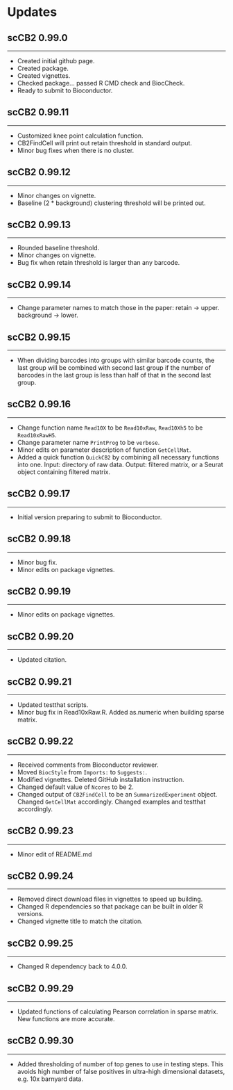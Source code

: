 # Updates

## scCB2 0.99.0

---------------------

* Created initial github page.
* Created package.
* Created vignettes.
* Checked package... passed R CMD check and BiocCheck.
* Ready to submit to Bioconductor.

## scCB2 0.99.11

---------------------

* Customized knee point calculation function.
* CB2FindCell will print out retain threshold in standard output.
* Minor bug fixes when there is no cluster.

## scCB2 0.99.12

---------------------

* Minor changes on vignette.
* Baseline (2 * background) clustering threshold will be printed out.

## scCB2 0.99.13

---------------------

* Rounded baseline threshold.
* Minor changes on vignette.
* Bug fix when retain threshold is larger than any barcode.

## scCB2 0.99.14

---------------------

* Change parameter names to match those in the paper: retain -> upper. background -> lower.

## scCB2 0.99.15

---------------------

* When dividing barcodes into groups with similar barcode counts, the last group will be combined with second last group if the number of barcodes in the last group is less than half of that in the second last group. 

## scCB2 0.99.16

---------------------

* Change function name `Read10X` to be `Read10xRaw`, `Read10Xh5` to be `Read10xRawH5`.
* Change parameter name `PrintProg` to be `verbose`.
* Minor edits on parameter description of function `GetCellMat`.
* Added a quick function `QuickCB2` by combining all necessary functions into one. Input: directory of raw data. Output: filtered matrix, or a Seurat object containing filtered matrix.

## scCB2 0.99.17

---------------------

* Initial version preparing to submit to Bioconductor.

## scCB2 0.99.18

---------------------

* Minor bug fix.
* Minor edits on package vignettes.

## scCB2 0.99.19

---------------------

* Minor edits on package vignettes.

## scCB2 0.99.20

---------------------

* Updated citation.

## scCB2 0.99.21

---------------------

* Updated testthat scripts.
* Minor bug fix in Read10xRaw.R. Added as.numeric when building sparse matrix.

## scCB2 0.99.22

---------------------

* Received comments from Bioconductor reviewer.
* Moved `BiocStyle` from `Imports:` to `Suggests:`.
* Modified vignettes. Deleted GitHub installation instruction.
* Changed default value of `Ncores` to be 2.
* Changed output of `CB2FindCell` to be an `SummarizedExperiment` object. Changed `GetCellMat` accordingly. Changed examples and testthat accordingly.

## scCB2 0.99.23

---------------------

* Minor edit of README.md

## scCB2 0.99.24

---------------------

* Removed direct download files in vignettes to speed up building.
* Changed R dependencies so that package can be built in older R versions.
* Changed vignette title to match the citation.

## scCB2 0.99.25

---------------------

* Changed R dependency back to 4.0.0.

## scCB2 0.99.29

---------------------

* Updated functions of calculating Pearson correlation in sparse matrix. New functions are more accurate.

## scCB2 0.99.30

---------------------

* Added thresholding of number of top genes to use in testing steps. This avoids high number of false positives in ultra-high dimensional datasets, e.g. 10x barnyard data. 
